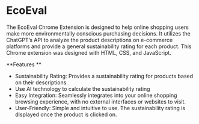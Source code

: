 # EcoEval
The EcoEval Chrome Extension is designed to help online shopping users make more environmentally conscious purchasing decisions. It utilizes the ChatGPT’s API to analyze the product descriptions on e-commerce platforms and provide a general sustainability rating for each product. This Chrome extension was designed with HTML, CSS, and JavaScript. 

**Features
**
* Sustainability Rating: Provides a sustainability rating for products based on their descriptions.
* Use AI technology to calculate the sustainability rating
* Easy Integration: Seamlessly integrates into your online shopping browsing experience, with no external interfaces or websites to visit.
* User-Friendly: Simple and intuitive to use. The sustainability rating is displayed once the product is clicked on. 
